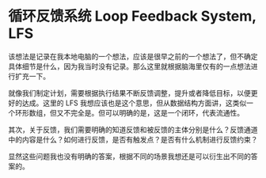 # 循环反馈系统 Loop Feedback System, LFS

该想法是记录在我本地电脑的一个想法，应该是很早之前的一个想法了，但不确定具体细节是什么，因为我当时没有记录。那么这里就根据脑海里仅有的一点想法进行扩充一下。

就像我们制定计划，需要根据执行结果不断反馈调整，提升或者降低目标，以便更好的达成。这里的 LFS 我想应该也是这个意思，但从数据结构方面讲，这类似一个环形数组，但又不完全是。但可以明确的是，这是一个闭环，代表流通性。

其次，关于反馈，我们需要明确的知道反馈和被反馈的主体分别是什么？反馈通道中的内容是什么？如何进行反馈，是否有触发点？是否有什么机制进行反馈约束？

显然这些问题我也没有明确的答案，根据不同的场景我想还是可以衍生出不同的答案的。
